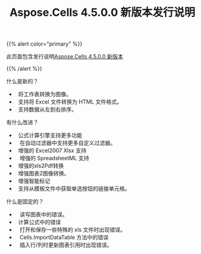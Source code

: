 ﻿---
title: Aspose.Cells 4.5.0.0 新版本发行说明
type: docs
weight: 20
url: /zh/net/aspose-cells-4-5-0-0-new-release-release-notes/
---
{{% alert color="primary" %}} 

此页面包含发行说明[Aspose.Cells 4.5.0.0 新版本](https://downloads.aspose.com/cells/net/new-releases/aspose.cells-4.5.0.0-new-release/)

{{% /alert %}} 

什么是新的？



- ` `将工作表转换为图像。
- ` `支持将 Excel 文件转换为 HTML 文件格式。
- ` `支持数据从左到右排序。



有什么改进？



- ` `公式计算引擎支持更多功能
- ` ` 在自动过滤器中支持更多自定义过滤器。
- ` `增强的 Excel2007 Xlsx 支持
- ` ` 增强的 SpreadsheetML 支持
- ` `增强的xls2Pdf转换
- ` `增强图表2图像转换。
- ` `增强智能标记
- ` `支持从模板文件中获取单选按钮的链接单元格。



什么是固定的？



- ` ` 读写图表中的错误。
- ` `计算公式中的错误
- ` ` 打开和保存一些特殊的 xls 文件时出现错误。
- ` ` Cells.ImportDataTable 方法中的错误
- ` ` 插入行/列时更新图表引用时出现错误。

